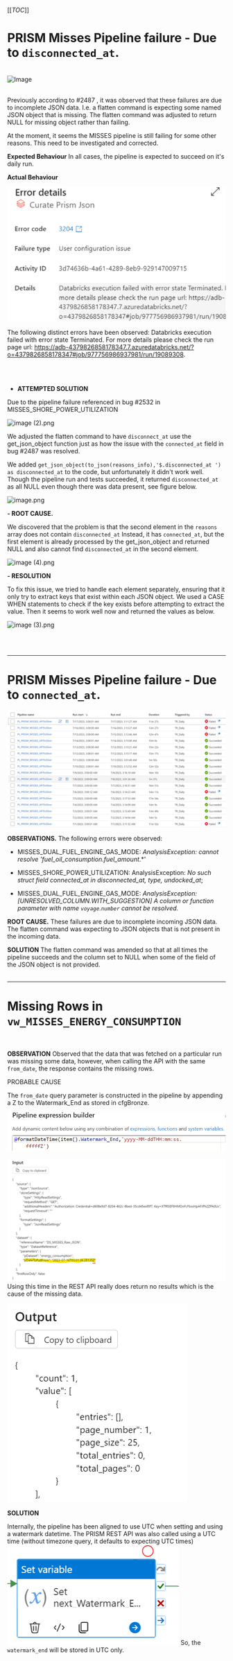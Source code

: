[[_TOC_]]
<br>
# PRISM Misses Pipeline failure - Due to `disconnected_at`.
<br>

<IMG  src="https://dev.azure.com/seaspan-edw/dc79f102-b651-4c74-9c83-85a2733f6cfb/_apis/wit/attachments/d95fd543-253d-453e-a757-9ec429dd5a39?fileName=image.png"  alt="Image"/>

<br>
<br>

Previously according to #2487 , it was observed that these failures are due to incomplete JSON data. I.e. a flatten command is expecting some named JSON object that is missing. The flatten command was adjusted to return NULL for missing object rather than failing.

At the moment, it seems the MISSES pipeline is still failing for some other reasons. This need to be investigated and corrected.

**Expected Behaviour**
In all cases, the pipeline is expected to succeed on it's daily run.


**Actual Behaviour**

![2.png](/.attachments/2-8c86c0f0-fcde-4c7f-bae9-d16ae10dec85.png)



The following distinct errors have been observed:
Databricks execution failed with error state Terminated. For more details please check the run page url: https://adb-4379826858178347.7.azuredatabricks.net/?o=4379826858178347#job/977756986937981/run/19089308.

<br>
<br>

- **ATTEMPTED SOLUTION**

Due to the pipeline failure referenced in bug #2532   in MISSES_SHORE_POWER_UTILIZATION <br>


![image (2).png](https://dev.azure.com/seaspan-edw/dc79f102-b651-4c74-9c83-85a2733f6cfb/_apis/git/repositories/9e8bce23-7718-45e9-b6b4-9ac8354c6c73/pullRequests/940/attachments/image%20%282%29.png) 

We adjusted the flatten command to have `disconnect_at` use the get_json_object function just as how the issue with the `connected_at` field in bug #2487 was resolved. 

We added `get_json_object(to_json(reasons_info),'$.disconnected_at ') as disconnected_at` to the code, but unfortunately it didn't work well. Though the pipeline run and tests succeeded, it returned `disconnected_at` as all NULL even though there was data present, see figure below.

![image.png](https://dev.azure.com/seaspan-edw/dc79f102-b651-4c74-9c83-85a2733f6cfb/_apis/git/repositories/9e8bce23-7718-45e9-b6b4-9ac8354c6c73/pullRequests/940/attachments/image.png) 

**- ROOT CAUSE.**

We discovered that the problem is that the second element in the `reasons` array does not contain `disconnected_at` Instead, it has `connected_at`, but the first element is already processed by the get_json_object and returned NULL and also cannot find `disconnected_at` in the second element.

![image (4).png](https://dev.azure.com/seaspan-edw/dc79f102-b651-4c74-9c83-85a2733f6cfb/_apis/git/repositories/9e8bce23-7718-45e9-b6b4-9ac8354c6c73/pullRequests/940/attachments/image%20%284%29.png) 


**- RESOLUTION**

To fix this issue, we tried to handle each element separately, ensuring that it only try to extract keys that exist within each JSON object. We used a CASE WHEN statements to check if the key exists before attempting to extract the value. Then it seems to work well now and returned the values as below.

![image (3).png](https://dev.azure.com/seaspan-edw/dc79f102-b651-4c74-9c83-85a2733f6cfb/_apis/git/repositories/9e8bce23-7718-45e9-b6b4-9ac8354c6c73/pullRequests/940/attachments/image%20%283%29.png) 


<br>
<br>


_________________________________________________
# PRISM Misses Pipeline failure - Due to `connected_at`.


![7.png](/.attachments/7-b7d064f9-e2d0-4277-abf4-f1075580066f.png)


**OBSERVATIONS.**
The following errors were observed:

- MISSES_DUAL_FUEL_ENGINE_GAS_MODE: _AnalysisException: cannot resolve 'fuel_oil_consumption.fuel_amount_.*'

- MISSES_SHORE_POWER_UTILIZATION: AnalysisException: _No such struct field connected_at in disconnected_at, type, undocked_at_;

- MISSES_DUAL_FUEL_ENGINE_GAS_MODE: _AnalysisException: [UNRESOLVED_COLUMN.WITH_SUGGESTION] A column or function parameter with name `voyage`.`number` cannot be resolved._

**ROOT CAUSE.**
These failures are due to incomplete incoming JSON data. 
The flatten command was expecting to JSON objects that is not present in the incoming data.

**SOLUTION**
The flatten command was amended so that at all times the pipeline succeeds and the column set to NULL when some of the field of the JSON object is not provided.
<br>
<br>
_________________________________________________

# Missing Rows in `vw_MISSES_ENERGY_CONSUMPTION` 
<br>

**OBSERVATION**
Observed that the data that was fetched on a particular run was missing some data,   however, when calling the API with the same `from_date`, the response contains the missing rows. 

PROBABLE CAUSE

The `from_date` query parameter is constructed in the pipeline by appending a Z to the Watermark_End as stored in cfgBronze.

![8.5.png](/.attachments/8.5-de09136a-b16a-4ec9-9a9e-092e0c31827f.png)

![8.png](/.attachments/8-530f4104-8e9f-4cae-93c9-8de63794b83c.png)
Using this time in the REST API really does return no results which is the cause of the missing data.

![9.png](/.attachments/9-fb55a46a-17b5-4284-b1d0-ffbf7d15ebb7.png)

**SOLUTION**

Internally, the pipeline has been aligned to use UTC when setting and using a watermark datetime. The PRISM REST API was also called using a UTC time (without timezone query, it defaults to expecting UTC times)
![10.png](/.attachments/10-c04d00eb-a44d-464b-b11f-a56ac847f3ef.png)
So, the `watermark_end` will be stored in UTC only.